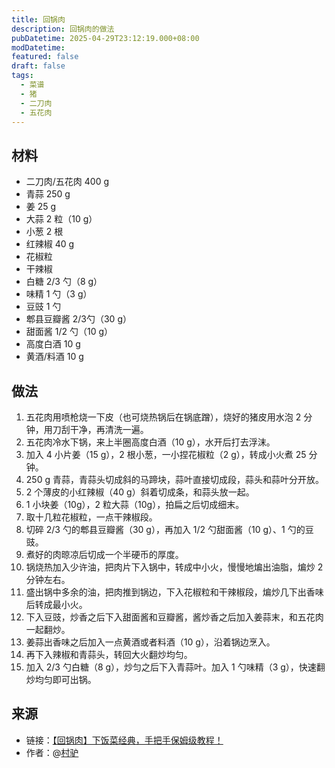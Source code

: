 ```yaml
---
title: 回锅肉
description: 回锅肉的做法
pubDatetime: 2025-04-29T23:12:19.000+08:00
modDatetime: 
featured: false
draft: false
tags:
  - 菜谱
  - 猪
  - 二刀肉
  - 五花肉
---
```


## 材料

* 二刀肉/五花肉 400 g
* 青蒜 250 g
* 姜 25 g
* 大蒜 2 粒（10 g）
* 小葱 2 根
* 红辣椒 40 g
* 花椒粒
* 干辣椒
* 白糖 2/3 勺（8 g）
* 味精 1 勺（3 g）
* 豆豉 1 勺
* 郫县豆瓣酱 2/3勺（30 g）
* 甜面酱 1/2 勺（10 g）
* 高度白酒 10 g
* 黄酒/料酒 10 g

## 做法

1. 五花肉用喷枪烧一下皮（也可烧热锅后在锅底蹭），烧好的猪皮用水泡 2 分钟，用刀刮干净，再清洗一遍。
2. 五花肉冷水下锅，来上半圈高度白酒（10 g），水开后打去浮沫。
3. 加入 4 小片姜（15 g），2 根小葱，一小捏花椒粒（2 g），转成小火煮 25 分钟。
4. 250 g 青蒜，青蒜头切成斜的马蹄块，蒜叶直接切成段，蒜头和蒜叶分开放。
5. 2 个薄皮的小红辣椒（40 g）斜着切成条，和蒜头放一起。
6. 1 小块姜（10g），2 粒大蒜（10g），拍扁之后切成细末。
7. 取十几粒花椒粒，一点干辣椒段。
8. 切碎 2/3 勺的郫县豆瓣酱（30 g），再加入 1/2 勺甜面酱（10 g）、1 勺的豆豉。
1. 煮好的肉晾凉后切成一个半硬币的厚度。
2. 锅烧热加入少许油，把肉片下入锅中，转成中小火，慢慢地煸出油脂，煸炒 2 分钟左右。
3.  盛出锅中多余的油，把肉推到锅边，下入花椒粒和干辣椒段，煸炒几下出香味后转成最小火。
4.  下入豆豉，炒香之后下入甜面酱和豆瓣酱，酱炒香之后加入姜蒜末，和五花肉一起翻炒。
5.  姜蒜出香味之后加入一点黄酒或者料酒（10 g），沿着锅边烹入。
6.  再下入辣椒和青蒜头，转回大火翻炒均匀。
7.  加入 2/3 勺白糖（8 g），炒匀之后下入青蒜叶。加入 1 勺味精（3 g），快速翻炒均匀即可出锅。 

## 来源

* 链接：[【回锅肉】下饭菜经典，手把手保姆级教程！](http://bilibili.com/video/BV14Qt8eZEdh/)
* 作者：@[村驴](https://space.bilibili.com/417298480)
